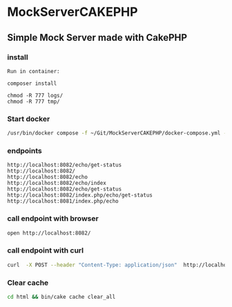 # MockServerCAKEPHP

## Simple Mock Server made with CakePHP


### install
~~~
Run in container:

composer install

chmod -R 777 logs/
chmod -R 777 tmp/
~~~

### Start docker
~~~sh
/usr/bin/docker compose -f ~/Git/MockServerCAKEPHP/docker-compose.yml -p mockservercakephp up -d
~~~


### endpoints 

~~~text
http://localhost:8082/echo/get-status
http://localhost:8082/
http://localhost:8082/echo
http://localhost:8082/echo/index
http://localhost:8082/echo/get-status
http://localhost:8082/index.php/echo/get-status
http://localhost:8081/index.php/echo
~~~


### call endpoint with browser

~~~bash
open http://localhost:8082/
~~~

### call endpoint with curl

~~~bash
curl  -X POST --header "Content-Type: application/json"  http://localhost:8082/echo
~~~

### Clear cache
 
~~~bash
cd html && bin/cake cache clear_all
~~~